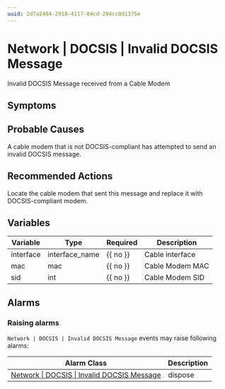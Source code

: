 ```yaml
---
uuid: 2d7a2484-2918-4117-84cd-294cc0d1375e
---
```

# Network | DOCSIS | Invalid DOCSIS Message

Invalid DOCSIS Message received from a Cable Modem

## Symptoms

## Probable Causes

A cable modem that is not DOCSIS-compliant has attempted to send an invalid DOCSIS message.

## Recommended Actions

Locate the cable modem that sent this message and replace it with DOCSIS-compliant modem.

## Variables

| Variable  | Type           | Required | Description     |
| --------- | -------------- | -------- | --------------- |
| interface | interface_name | {{ no }} | Cable interface |
| mac       | mac            | {{ no }} | Cable Modem MAC |
| sid       | int            | {{ no }} | Cable Modem SID |

## Alarms

### Raising alarms

`Network | DOCSIS | Invalid DOCSIS Message` events may raise following alarms:

| Alarm Class                                                                                                              | Description |
| ------------------------------------------------------------------------------------------------------------------------ | ----------- |
| [Network \| DOCSIS \| Invalid DOCSIS Message](../../../alarm-classes-reference/network/docsis/invalid-docsis-message.md) | dispose     |
